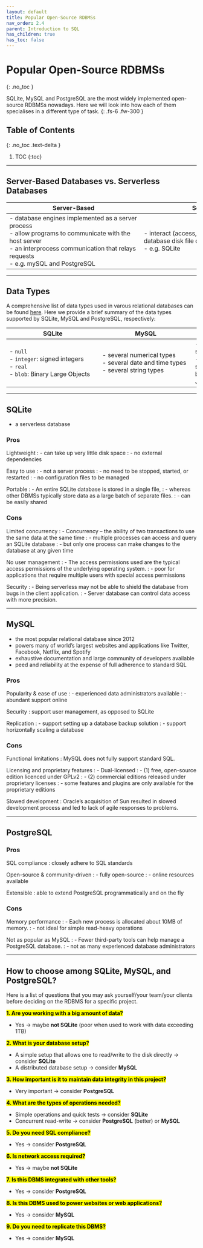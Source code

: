 ```yaml
---
layout: default
title: Popular Open-Source RDBMSs
nav_order: 2.4
parent: Introduction to SQL
has_children: true
has_toc: false
---
```

# Popular Open-Source RDBMSs
{: .no_toc }

SQLite, MySQL and PostgreSQL are the most widely implemented open-source RDBMSs nowadays. Here we will look into how each of them specialises in a different type of task. 
{: .fs-6 .fw-300 }

## Table of Contents
{: .no_toc .text-delta }

1. TOC
{:toc}

---

## Server-Based Databases vs. Serverless Databases

| Server-Based | Serverless |
| --- | --- |
| <span style="display: inline-block; width:340px">- database engines implemented as a server process <br> - allow programs to communicate with the host server <br> - an interprocess communication that relays requests <br> - e.g. mySQL and PostgreSQL</span> | <span style="display: inline-block; width:340px">- interact (access, read, and write) with the database disk file directly <br> - e.g. SQLite</span> |

---

## Data Types
A comprehensive list of data types used in varous relational databases can be found [here](https://www.w3schools.com/sql/sql_datatypes.asp). Here we provide a brief summary of the data types supported by SQLite, MySQL and PostgreSQL, respectively:

| SQLite | MySQL | PostgreSQL |
| --- | --- | --- |
| <span style="display: inline-block; width:230px">- `null` <br> - `integer`: signed integers <br> - `real` <br> - `blob`: Binary Large Objects</span> | <span style="display: inline-block; width:230px">- several numerical types <br> - several date and time types <br> - several string types</span> | <span style="display: inline-block; width:230px">- in addition to numeric, string, and date and time <br> - also supports geometric shapes, network addresses, bit strings, text searches, JSON entries</span> |

---

## SQLite
- a serverless database

### Pros

Lightweight
: - can take up very little disk space
: - no external dependencies

Easy to use
: - not a server process
:   - no need to be stopped, started, or restarted
:   - no configuration files to be managed

Portable
: - An entire SQLite database is stored in a single file, 
: - whereas other DBMSs typically store data as a large batch of separate files.
: - can be easily shared

### Cons

Limited concurrency
: - Concurrency – the ability of two transactions to use the same data at the same time
: - multiple processes can access and query an SQLite database
: - but only one process can make changes to the database at any given time

No user management
: - The access permissions used are the typical access permissions of the underlying operating system.
: - poor for applications that require multiple users with special access permissions

Security
: - Being serverless may not be able to shield the database from bugs in the client application.
: - Server database can control data access with more precision.

---

## MySQL
- the most popular relational database since 2012
- powers many of world’s largest websites and applications like Twitter, Facebook, Netflix, and Spotify
- exhaustive documentation and large community of developers available
- peed and reliability at the expense of full adherence to standard SQL

### Pros

Popularity & ease of use
: - experienced data administrators available
: - abundant support online

Security
: support user management, as opposed to SQLite

Replication
: - support setting up a database backup solution
: - support horizontally scaling a database

### Cons

Functional limitations
: MySQL does not fully support standard SQL.

Licensing and proprietary features
: - Dual-licensed
: - (1) free, open-source edition licenced under GPLv2
: - (2) commercial editions released under proprietary licenses
: - some features and plugins are only available for the proprietary editions

Slowed development
: Oracle’s acquisition of Sun resulted in slowed development process and led to lack of agile responses to problems. 

---

## PostgreSQL

### Pros

SQL compliance
: closely adhere to SQL standards

Open-source & community-driven
: - fully open-source
: - online resources available

Extensible
: able to extend PostgreSQL programmatically and on the fly

### Cons

Memory performance
: - Each new process is allocated about 10MB of memory. 
: - not ideal for simple read-heavy operations

Not as popular as MySQL
: - Fewer third-party tools can help manage a PostgreSQL database.
: - not as many experienced database administrators

---

## How to choose among SQLite, MySQL, and PostgreSQL?
Here is a list of questions that you may ask yourself/your team/your clients before deciding on the RDBMS for a specific project. 

**<mark>1. Are you working with a big amount of data?</mark>**
- Yes &rarr; maybe **not SQLite** (poor when used to work with data exceeding 1TB)

**<mark>2. What is your database setup?</mark>**
- A simple setup that allows one to read/write to the disk directly &rarr; consider **SQLite**
- A distributed database setup &rarr; consider **MySQL**

**<mark>3. How important is it to maintain data integrity in this project?</mark>**
- Very important &rarr; consider **PostgreSQL**

**<mark>4. What are the types of operations needed?</mark>**
- Simple operations and quick tests &rarr; consider **SQLite**
- Concurrent read-write &rarr; consider **PostgreSQL** (better) or **MySQL**

**<mark>5. Do you need SQL compliance?</mark>**
- Yes &rarr; consider **PostgreSQL**

**<mark>6. Is network access required?</mark>**
- Yes &rarr; maybe **not SQLite**

**<mark>7. Is this DBMS integrated with other tools?</mark>**
- Yes &rarr; consider **PostgreSQL**

**<mark>8. Is this DBMS used to power websites or web applications?</mark>**
- Yes &rarr; consider **MySQL**

**<mark>9. Do you need to replicate this DBMS?</mark>**
- Yes &rarr; consider **MySQL**
